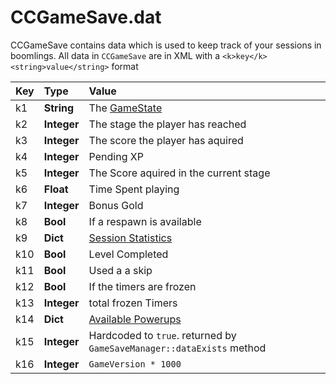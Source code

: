 # CCGameSave.dat

CCGameSave contains data which is used to keep track of your sessions in boomlings. All data in `CCGameSave` are in XML with a `<k>key</k><string>value</string>` format

| Key | Type | Value |
|:----|:-----|:------|
| k1 | **String** | The [GameState](/topics/gameState) |
| k2 | **Integer** | The stage the player has reached |
| k3 | **Integer** | The score the player has aquired |
| k4 | **Integer** | Pending XP |
| k5 | **Integer** | The Score aquired in the current stage |
| k6 | **Float** | Time Spent playing |
| k7 | **Integer** | Bonus Gold |
| k8 | **Bool** | If a respawn is available |
| k9 | **Dict** | [Session Statistics](/resources/client/saves/CCGameStatistics) |
| k10 | **Bool** | Level Completed |
| k11 | **Bool** | Used a a skip |
| k12 | **Bool** | If the timers are frozen |
| k13 | **Integer** | total frozen Timers |
| k14 | **Dict** | [Available Powerups](/topics/powerups) |
| k15 |**Integer** | Hardcoded to `true`. returned by `GameSaveManager::dataExists` method |
| k16 |**Integer** | `GameVersion * 1000`|

